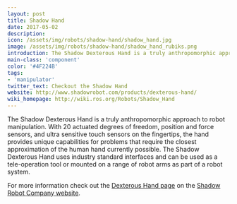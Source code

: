 ```yaml
---
layout: post
title: Shadow Hand
date: 2017-05-02
description:
icon: /assets/img/robots/shadow-hand/shadow_hand.jpg
image: /assets/img/robots/shadow-hand/shadow_hand_rubiks.png
introduction: The Shadow Dexterous Hand is a truly anthropomorphic approach to robot manipulation.
main-class: 'component'
color: '#4F224B'
tags:
- 'manipulator'
twitter_text: Checkout the Shadow Hand
website: http://www.shadowrobot.com/products/dexterous-hand/
wiki_homepage: http://wiki.ros.org/Robots/Shadow_Hand
---
```


The Shadow Dexterous Hand is a truly anthropomorphic approach to robot manipulation. With 20 actuated degrees of freedom, position and force sensors, and ultra sensitive touch sensors on the fingertips, the hand provides unique capabilities for problems that require the closest approximation of the human hand currently possible. The Shadow Dexterous Hand uses industry standard interfaces and can be used as a tele-operation tool or mounted on a range of robot arms as part of a robot system.

For more information check out the [Dexterous Hand page](http://www.shadowrobot.com/products/dexterous-hand/) on the [Shadow Robot Company website](http://www.shadowrobot.com/).
